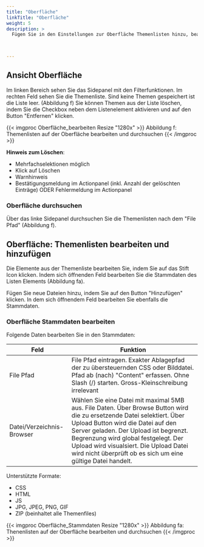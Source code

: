 ```yaml
---
title: "Oberfläche"
linkTitle: "Oberfläche"
weight: 5
description: >
  Fügen Sie in den Einstellungen zur Oberfläche Themenlisten hinzu, bearbeiten bestehende oder löschen Elemente hieraus. Die Erfassung und Verwaltung von Kundenspezifischen Layout Anpassungen. Änderungen von CSS und Bilddateien.   
 


---
```

## Ansicht Oberfläche
Im linken Bereich sehen Sie das Sidepanel mit den Filterfunktionen. 
Im rechten Feld sehen Sie die Themenliste. Sind keine Themen gespeichert ist die Liste leer. (Abbildung f)
Sie können Themen aus der Liste löschen, indem Sie die Checkbox neben dem Listenelement aktivieren und auf den Button "Entfernen" klicken. 

{{< imgproc Oberfläche_bearbeiten Resize "1280x" >}}
Abbildung f: Themenlisten auf der Oberfläche bearbeiten und durchsuchen
{{< /imgproc >}}

**Hinweis zum Löschen**:
* Mehrfachselektionen möglich
* Klick auf Löschen
* Warnhinweis
* Bestätigungsmeldung im Actionpanel (inkl. Anzahl der gelöschten Einträge) ODER Fehlermeldung im Actionpanel

### Oberfläche durchsuchen
Über das linke Sidepanel durchsuchen Sie die Themenlisten nach dem "File Pfad" (Abbildung f).

## Oberfläche: Themenlisten bearbeiten und hinzufügen
Die Elemente aus der Themenliste bearbeiten Sie, indem Sie auf das Stift Icon klicken. Indem sich öffnenden Feld bearbeiten Sie die Stammdaten des Listen Elements (Abbildung fa). 

Fügen Sie neue Dateien hinzu, indem Sie auf den Button "Hinzufügen" klicken. In dem sich öffnendem Feld bearbeiten Sie ebenfalls die Stammdaten. 


### Oberfläche Stammdaten bearbeiten
Folgende Daten bearbeiten Sie in den Stammdaten: 

| Feld         | Funktion         | 
| ------------- |-------------  | 
| File Pfad    |  File Pfad eintragen. Exakter Ablagepfad der zu übersteuernden CSS oder Bilddatei. Pfad ab (nach)  "Content" erfassen. Ohne Slash (/) starten. Gross-Kleinschreibung irrelevant | 
| Datei/Verzeichnis-Browser    | Wählen Sie eine Datei mit maximal 5MB aus. File Daten. Über Browse Button wird die zu ersetzende Datei selektiert. Über Upload Button wird die Datei auf den Server geladen. Der Upload ist begrenzt. Begrenzung wird global festgelegt. Der Upload wird visualsiert. Die Upload Datei wird nicht überprüft ob es sich um eine gültige Datei handelt. |

Unterstützte Formate: 

* CSS
* HTML
* JS
* JPG, JPEG, PNG, GIF
* ZIP (beinhaltet alle Themenfiles)

{{< imgproc Oberfläche_Stammdaten Resize "1280x" >}}
Abbildung fa: Thenenlisten auf der Oberfläche bearbeiten und durchsuchen
{{< /imgproc >}}



